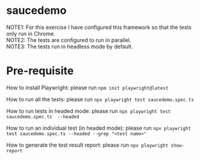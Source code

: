 # saucedemo

NOTE1: For this exercise I have configured this framework so that the tests only run in Chrome. <br>
NOTE2: The tests are configured to run in parallel. <br>
NOTE3: The tests run in headless mode by default. <br>

# Pre-requisite <br>
How to install Playwright: please run `npm init playwright@latest`

How to run all the tests: please run `npx playwright test saucedemo.spec.ts`

How to run tests in headed mode: please run `npx playwright test saucedemo.spec.ts  --headed`

How to run an individual test (in headed mode): please run `npx playwright test saucedemo.spec.ts --headed --grep "<test name>"`

How to generate the test result report: please run `npx playwright show-report`
